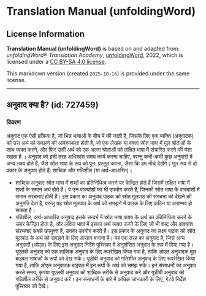 # Translation Manual (unfoldingWord)

## License Information

**Translation Manual (unfoldingWord)** is based on and adapted from: _unfoldingWord® Translation Academy_, [unfoldingWord](https://unfoldingword.org/utw), 2022, which is licensed under a [CC BY-SA 4.0 license](https://creativecommons.org/licenses/by-sa/4.0/legalcode.en).

This markdown version (created `2025-10-16`) is provided under the same license.



--------------------------------

## अनुवाद क्या है? (id: 727459)

### विवरण

अनुवाद एक ऐसी प्रक्रिया है, जो भिन्न भाषाओं के बीच में की जाती है, जिसके लिए एक व्यक्ति (अनुवादक) को उस अर्थ को समझने की आवश्यकता होती है, जो एक लेखक या वक्ता स्रोत भाषा में मूल श्रोताओं के साथ व्यक्त करने, और फिर उसी अर्थ को एक अलग श्रोताओं को लक्षित भाषा में संचारित करने की मंशा रखता है । अनुवाद को इसी तरह अधिकांश समय कार्य करना चाहिए, परन्तु कभी\-कभी कुछ अनुवादों में अन्य लक्ष्य होते हैं, जैसे स्रोत भाषा के रूप को पुन: प्रस्तुत करना, जैसा कि हम नीचे देखेंगे। मूल रूप से दो प्रकार के अनुवाद होते हैं: शाब्दिक और गतिशील (या अर्थ\-आधारित)।

* शाब्दिक अनुवाद स्रोत भाषा में शब्दों का प्रतिनिधित्व करने पर केन्द्रित होते हैं जिसमें लक्षित भाषा में शब्दों के समान अर्थ होते हैं। वे उन वाक्यांशों का भी उपयोग करते हैं, जिनकी स्रोत भाषा के वाक्यांशों में समान संरचनाएं होती हैं। इस प्रकार का अनुवाद पाठक को स्रोत मूलपाठ की संरचना को देखने की अनुमति देता है, परन्तु यह स्रोत मूलपाठ के अर्थ को समझने में पाठक के लिए कठिन या असम्भव हो सकता है।
* गतिशील, अर्थ\-आधारित अनुवाद इसके सन्दर्भ में स्रोत भाषा वाक्य के अर्थ का प्रतिनिधित्व करने के ऊपर केन्द्रित होता है, और लक्षित भाषा में इसका अर्थ व्यक्त करने के लिए जो भी शब्द और वाक्यांश संरचनाएं सबसे उपयुक्त हैं, उनका उपयोग करते हैं। इस प्रकार के अनुवाद का लक्ष्य पाठक को स्रोत मूलपाठ के अर्थ को समझने के लिए आसान बनाना है। यह एक तरह का अनुवाद है, जिसे अन्य अनुवादों (ओएल) के लिए इस अनुवाद निर्देश पुस्तिका में अनुशंसित अनुवाद के रूप में दिया गया है। यूएलबी अनुवाद को एक शाब्दिक अनुवाद के लिए रूपरेखित किया गया है, ताकि ओएल अनुवादक मूल बाइबल भाषाओं के रूपों को देख सके। यूडीबी अनुवाद को गतिशील अनुवाद के लिए रूपरेखित किया गया है, ताकि ओएल अनुवादक बाइबल में इन रूपों के अर्थ को समझ सके। इन संसाधनों का अनुवाद करते समय, कृपया यूएलबी अनुवाद को शाब्दिक तरीके से अनुवाद करें और यूडीबी अनुवाद को गतिशील तरीके से अनुवाद करें। इन संसाधनों के बारे में अधिक जानकारी के लिए, गेटवे निर्देश पुस्तिका को देखें।


